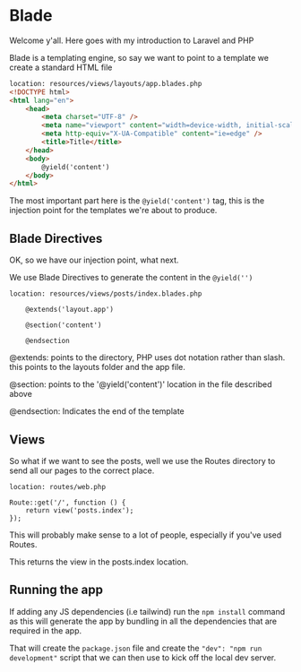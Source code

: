 # Blade

Welcome y'all. Here goes with my introduction to Laravel and PHP

Blade is a templating engine, so say we want to point to a template we create a standard HTML file

```html
location: resources/views/layouts/app.blades.php
<!DOCTYPE html>
<html lang="en">
	<head>
		<meta charset="UTF-8" />
		<meta name="viewport" content="width=device-width, initial-scale=1.0" />
		<meta http-equiv="X-UA-Compatible" content="ie=edge" />
		<title>Title</title>
	</head>
	<body>
		@yield('content')
	</body>
</html>
```

The most important part here is the `@yield('content')` tag, this is the injection point for the templates we're about to produce.

## Blade Directives

OK, so we have our injection point, what next.

We use Blade Directives to generate the content in the `@yield('')`

```
location: resources/views/posts/index.blades.php

	@extends('layout.app')

	@section('content')

	@endsection
```

@extends: points to the directory, PHP uses dot notation rather than slash. this points to the layouts folder and the app file.

@section: points to the '@yield('content')' location in the file described above

@endsection: Indicates the end of the template

## Views

So what if we want to see the posts, well we use the Routes directory to send all our pages to the correct place.

```
location: routes/web.php

Route::get('/', function () {
    return view('posts.index');
});
```

This will probably make sense to a lot of people, especially if you've used Routes.

This returns the view in the posts.index location.

## Running the app

If adding any JS dependencies (i.e tailwind) run the `npm install` command as this will generate the app by bundling in all the dependencies that are required in the app.

That will create the `package.json` file and create the `"dev": "npm run development"` script that we can then use to kick off the local dev server.
